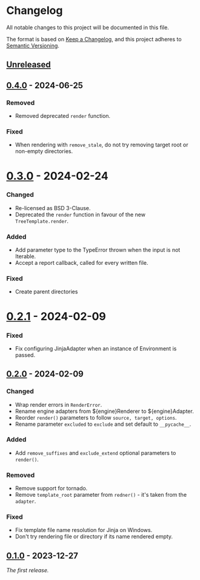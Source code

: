 # Changelog

All notable changes to this project will be documented in this file.

The format is based on [Keep a Changelog](https://keepachangelog.com/en/1.1.0/),
and this project adheres to [Semantic Versioning](https://semver.org/spec/v2.0.0.html).

## [Unreleased]

## [0.4.0] - 2024-06-25

### Removed

- Removed deprecated `render` function.

### Fixed

- When rendering with `remove_stale`, do not try removing target root or non-empty directories.


# [0.3.0] - 2024-02-24

### Changed

- Re-licensed as BSD 3-Clause.
- Deprecated the `render` function in favour of the new `TreeTemplate.render`.

### Added

- Add parameter type to the TypeError thrown when the input is not Iterable.
- Accept a report callback, called for every written file.

### Fixed

- Create parent directories

# [0.2.1] - 2024-02-09

### Fixed

- Fix configuring JinjaAdapter when an instance of Environment is passed.

## [0.2.0] - 2024-02-09

### Changed

- Wrap render errors in `RenderError`.
- Rename engine adapters from ${engine}Renderer to ${engine}Adapter.
- Reorder `render()` parameters to follow `source, target, options`.
- Rename parameter `excluded` to `exclude` and set default to `__pycache__`.

### Added

- Add `remove_suffixes` and `exclude_extend` optional parameters to `render()`.

### Removed

- Remove support for tornado.
- Remove `template_root` parameter from `redner()` - it's taken from the `adapter`.

### Fixed

- Fix template file name resolution for Jinja on Windows.
- Don't try rendering file or directory if its name rendered empty.

## [0.1.0] - 2023-12-27

_The first release._

[unreleased]: https://github.com/python-lapidary/rybak/compare/v0.4.0...HEAD
[0.4.0]: https://github.com/python-lapidary/rybak/compare/v0.3.0...v0.4.0
[0.3.0]: https://github.com/python-lapidary/rybak/compare/v0.2.1...v0.3.0
[0.2.1]: https://github.com/python-lapidary/rybak/compare/v0.2.0...v0.2.1
[0.2.0]: https://github.com/python-lapidary/rybak/compare/v0.1.0...v0.2.0
[0.1.0]: https://github.com/python-lapidary/rybak/releases/tag/v0.1.0
